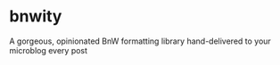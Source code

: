 bnwity
======

A gorgeous, opinionated BnW formatting library hand-delivered to your microblog every post
